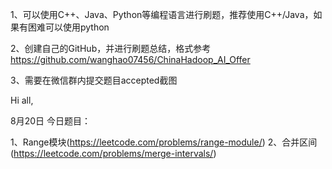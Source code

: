 1、可以使用C++、Java、Python等编程语言进行刷题，推荐使用C++/Java，如果有困难可以使用python

2、创建自己的GitHub，并进行刷题总结，格式参考
https://github.com/wanghao07456/ChinaHadoop_AI_Offer

3、需要在微信群内提交题目accepted截图

Hi all,

8月20日
今日题目：


1、Range模块(https://leetcode.com/problems/range-module/)
2、合并区间(https://leetcode.com/problems/merge-intervals/)
